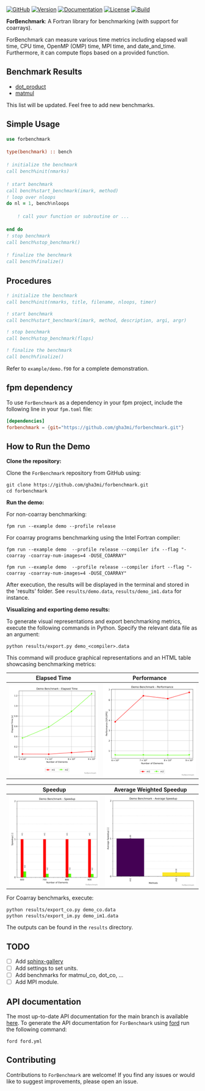 [![GitHub](https://img.shields.io/badge/GitHub-ForBenchmark-blue.svg?style=social&logo=github)](https://github.com/gha3mi/forbenchmark)
[![Version](https://img.shields.io/github/release/gha3mi/forbenchmark.svg)](https://github.com/gha3mi/forbenchmark/releases/latest)
[![Documentation](https://img.shields.io/badge/ford-Documentation%20-blueviolet.svg)](https://gha3mi.github.io/forbenchmark/)
[![License](https://img.shields.io/github/license/gha3mi/forbenchmark?color=green)](https://github.com/gha3mi/forbenchmark/blob/main/LICENSE)
[![Build](https://github.com/gha3mi/forbenchmark/actions/workflows/CI_test.yml/badge.svg)](https://github.com/gha3mi/forbenchmark/actions/workflows/CI_test.yml)

<!-- <img alt="ForBenchmark" src="https://github.com/gha3mi/forbenchmark/raw/main/media/logo.png" width="750"> -->

**ForBenchmark**: A Fortran library for benchmarking (with support for coarrays).

ForBenchmark can measure various time metrics including elapsed wall time, CPU time, OpenMP (OMP) time, MPI time, and date_and_time. Furthermore, it can compute flops based on a provided function.

## Benchmark Results

- [dot_product](https://github.com/gha3mi/forbenchmark/tree/main/benchmarks/dot)
- [matmul](https://github.com/gha3mi/forbenchmark/tree/main/benchmarks/matmul)

This list will be updated. Feel free to add new benchmarks.

## Simple Usage

```fortran
use forbenchmark

type(benchmark) :: bench

! initialize the benchmark
call bench%init(nmarks)

! start benchmark
call bench%start_benchmark(imark, method)
! loop over nloops
do nl = 1, bench%nloops

    ! call your function or subroutine or ...

end do
! stop benchmark
call bench%stop_benchmark()

! finalize the benchmark
call bench%finalize()
```

## Procedures

```fortran
! initialize the benchmark
call bench%init(nmarks, title, filename, nloops, timer)
```

```fortran
! start benchmark
call bench%start_benchmark(imark, method, description, argi, argr)
```

```fortran
! stop benchmark
call bench%stop_benchmark(flops)
```

```fortran
! finalize the benchmark
call bench%finalize()
```

Refer to `example/demo.f90` for a complete demonstration.

## fpm dependency

To use `ForBenchmark` as a dependency in your fpm project, include the following line in your `fpm.toml` file:

```toml
[dependencies]
forbenchmark = {git="https://github.com/gha3mi/forbenchmark.git"}
```

## How to Run the Demo

**Clone the repository:**

Clone the `ForBenchmark` repository from GitHub using:

```shell
git clone https://github.com/gha3mi/forbenchmark.git
cd forbenchmark
```

**Run the demo:**

For non-coarray benchmarking:

```shell
fpm run --example demo --profile release
```

For coarray programs benchmarking using the Intel Fortran compiler:

```shell
fpm run --example demo  --profile release --compiler ifx --flag "-coarray -coarray-num-images=4 -DUSE_COARRAY"
```

```shell
fpm run --example demo  --profile release --compiler ifort --flag "-coarray -coarray-num-images=4 -DUSE_COARRAY"
```

After execution, the results will be displayed in the terminal and stored in the 'results' folder. See `results/demo.data`, `results/demo_im1.data` for instance.

**Visualizing and exporting demo results:**

To generate visual representations and export benchmarking metrics, execute the following commands in Python. Specify the relevant data file as an argument:

```shell
python results/export.py demo_<compiler>.data
```

This command will produce graphical representations and an HTML table showcasing benchmarking metrics:

| Elapsed Time | Performance |
|--------------|-------------|
| <img alt="demo_elapsed_time" src="https://github.com/gha3mi/forbenchmark/raw/main/results/demo_gfortran_time.png" width="300"> | <img alt="demo_performance" src="https://github.com/gha3mi/forbenchmark/raw/main/results/demo_gfortran_perf.png" width="300"> |

| Speedup | Average Weighted Speedup |
|---------|--------------------------|
| <img alt="demo_speedup" src="https://github.com/gha3mi/forbenchmark/raw/main/results/demo_gfortran_speedup.png" width="300"> | <img alt="demo_speedup" src="https://github.com/gha3mi/forbenchmark/raw/main/results/demo_gfortran_speedup_avg.png" width="300"> |

For Coarray benchmarks, execute:

```shell
python results/export_co.py demo_co.data
python results/export_im.py demo_im1.data
```
The outputs can be found in the `results` directory.

## TODO
- [ ] Add [sphinx-gallery](https://sphinx-gallery.github.io/stable/auto_examples/.index.html)
- [ ] Add settings to set units.
- [ ] Add benchmarks for matmul_co, dot_co, ...
- [ ] Add MPI module.

## API documentation

The most up-to-date API documentation for the main branch is available
[here](https://gha3mi.github.io/forbenchmark/).
To generate the API documentation for `ForBenchmark` using
[ford](https://github.com/Fortran-FOSS-Programmers/ford) run the following
command:

```shell
ford ford.yml
```

## Contributing

Contributions to `ForBenchmark` are welcome!
If you find any issues or would like to suggest improvements, please open an issue.
